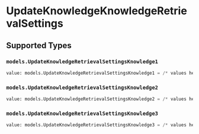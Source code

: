 # UpdateKnowledgeKnowledgeRetrievalSettings


## Supported Types

### `models.UpdateKnowledgeRetrievalSettingsKnowledge1`

```python
value: models.UpdateKnowledgeRetrievalSettingsKnowledge1 = /* values here */
```

### `models.UpdateKnowledgeRetrievalSettingsKnowledge2`

```python
value: models.UpdateKnowledgeRetrievalSettingsKnowledge2 = /* values here */
```

### `models.UpdateKnowledgeRetrievalSettingsKnowledge3`

```python
value: models.UpdateKnowledgeRetrievalSettingsKnowledge3 = /* values here */
```

